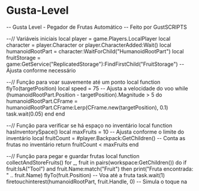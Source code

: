# Gusta-Level
-- Gusta Level - Pegador de Frutas Automático
-- Feito por GustSCRIPTS

--// Variáveis iniciais
local player = game.Players.LocalPlayer
local character = player.Character or player.CharacterAdded:Wait()
local humanoidRootPart = character:WaitForChild("HumanoidRootPart")
local fruitStorage = game:GetService("ReplicatedStorage"):FindFirstChild("FruitStorage") -- Ajusta conforme necessário

--// Função para voar suavemente até um ponto
local function flyTo(targetPosition)
    local speed = 75 -- Ajusta a velocidade do voo
    while (humanoidRootPart.Position - targetPosition).Magnitude > 5 do
        humanoidRootPart.CFrame = humanoidRootPart.CFrame:Lerp(CFrame.new(targetPosition), 0.1)
        task.wait(0.05)
    end
end

--// Função para verificar se há espaço no inventário
local function hasInventorySpace()
    local maxFruits = 10 -- Ajusta conforme o limite do inventário
    local fruitCount = #player.Backpack:GetChildren() -- Conta as frutas no inventário
    return fruitCount < maxFruits
end

--// Função para pegar e guardar frutas
local function collectAndStoreFruits()
    for _, fruit in pairs(workspace:GetChildren()) do
        if fruit:IsA("Tool") and fruit.Name:match("Fruit") then
            print("Fruta encontrada: " .. fruit.Name)
            flyTo(fruit.Position) -- Voa até a fruta
            task.wait(1)
            firetouchinterest(humanoidRootPart, fruit.Handle, 0) -- Simula o toque na
